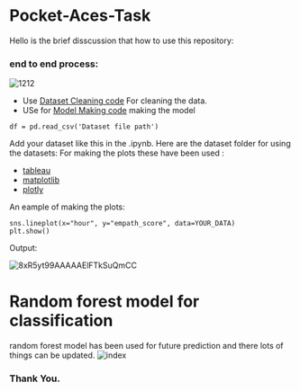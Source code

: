# Pocket-Aces-Task
Hello is the brief disscussion that how to use this repository:
### end to end process:
![1212](https://user-images.githubusercontent.com/50532530/135895881-b197fd48-496e-40c1-8432-3c9315895917.PNG)

- Use [Dataset Cleaning code](https://drive.google.com/drive/folders/1A5owAtUSBFNXkHux3paXlmUSsAhnuqlW?usp=sharing) For cleaning the data.
- USe for [Model Making code](https://github.com/aditimaurya/Pocket-Aces-Task/blob/main/Sentiment%20classifier.ipynb) making the model
```
df = pd.read_csv('Dataset file path')
```

Add your dataset like this in the .ipynb.
Here are the dataset folder for using the datasets: 
For making the plots these have been used :
- [tableau](https://www.tableau.com/)
- [matplotlib](https://matplotlib.org/)
- [plotly](https://plotly.com/)

An eample of making the plots:
```
sns.lineplot(x="hour", y="empath_score", data=YOUR_DATA)
plt.show()   
```
Output:

![8xR5yt99AAAAAElFTkSuQmCC](https://user-images.githubusercontent.com/50532530/135898354-40359cec-5d30-4711-90c8-10c0928e0697.png)

# Random forest model for classification 
random forest model has been used for future prediction and there lots of things can be updated.
![index](https://user-images.githubusercontent.com/50532530/135898051-6d7cd636-b8e5-4f17-89e1-1f8abba9fda5.png)

### Thank You.
